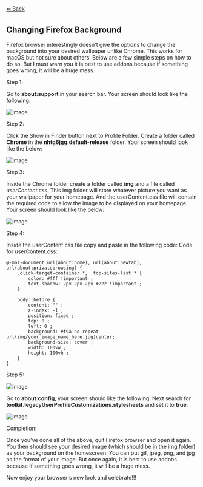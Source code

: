 [⬅️ Back](https://vintagemind.github.io/blog/)


## Changing Firefox Background

Firefox browser interestingly doesn't give the options to change the background into your desired wallpaper unlike Chrome. This works for macOS but not sure about others. Below are a few simple steps on how to do so. But I must warn you it is best to use addons because if something goes wrong, it will be a huge mess.


Step 1: 

Go to **about:support** in your search bar. Your screen should look like the following:

![image](https://user-images.githubusercontent.com/63845509/176843102-8ce5d09a-5050-4545-b664-bac7f5c97554.png)


Step 2:

Click the Show in Finder button next to Profile Folder. Create a folder called **Chrome** in the **nhtg6jgg.default-release** folder. Your screen should look like the below:

![image](https://user-images.githubusercontent.com/63845509/176843195-39c978fb-d516-4320-a790-ebc9005225c9.png)


Step 3: 

Inside the Chrome folder create a folder called **img** and a file called _userContent.css_. This img folder will store whatever picture you want as your wallpaper for your homepage. And the userContent.css file will contain the required code to allow the image to be displayed on your homepage. Your screen should look like the below:

![image](https://user-images.githubusercontent.com/63845509/176843383-be7d0313-f604-4bac-84d7-0582ecf12e91.png)


Step 4:

Inside the userContent.css file copy and paste in the following code:
Code for userContent.css:

```
@-moz-document url(about:home), url(about:newtab), url(about:privatebrowsing) {
    .click-target-container *, .top-sites-list * {
        color: #fff !important ;
        text-shadow: 2px 2px 2px #222 !important ;
    }

    body::before {
        content: "" ;
        z-index: -1 ;
        position: fixed ;
        top: 0 ;
        left: 0 ;
        background: #f9a no-repeat url(img/your_image_name_here.jpg)center;
        background-size: cover ;
        width: 100vw ;
        height: 100vh ;
    }
}
```

Step 5:

![image](https://user-images.githubusercontent.com/63845509/176843543-7b47ea7e-17e8-4710-9930-6250b14684c1.png)

Go to **about:config**, your screen should like the following: Next search for **toolkit.legacyUserProfileCustomizations.stylesheets** and set it to **true**.


![image](https://user-images.githubusercontent.com/63845509/176843619-22324020-0967-4e78-a666-e3d48dc0b38a.png)


Completion:

Once you've done all of the above, quit Firefox browser and open it again. You then should see your desired image (which should be in the img folder) as your background on the homescreen. You can put gif, jpeg, png, and jpg as the format of your image. But once again, it is best to use addons because if something goes wrong, it will be a huge mess.

Now enjoy your browser's new look and celebrate!!!



